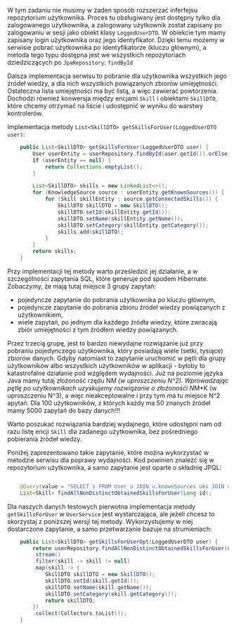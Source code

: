 W tym zadaniu nie musimy w żaden sposób rozszerzać inferfejsu repozytorium użytkownika. Proces tu obsługiwany jest dostępny tylko dla zalogowanego użytkownika, a zalogowany użytkownik został zapisany po zalogowaniu w sesji jako obiekt klasy `LoggedUserDTO`. W obiekcie tym mamy zapisany login użytkownika oraz jego identyfikator. Dzięki temu możemy w serwisie pobrać użytkownika po identyfikatorze (kluczu głównym), a metoda tego typu dostępna jest we wszystkich repozytoriach dziedziczących po `JpaRepository`: `findById`

Dalsza implementacja serwisu to pobranie dla użytkownika wszystkich jego źródeł wiedzy, a dla nich wszystkich powiązanych zbiorów umiejętnośći. Ostateczna lista umiejętności ma być listą, a więc zawierać powtórzenia. Dochodzi również konwersja między encjami `Skill` i obiektami `SkillDTO`, które chcemy otrzymać na liście i udostępnić w wyniku do warstwy kontrolerów.

Implementacja metody `List<SkillDTO> getSkillsForUser(LoggedUserDTO user)`:

```java
    public List<SkillDTO> getSkillsForUser(LoggedUserDTO user) {
        User userEntity = userRepository.findById(user.getId()).orElse(null);
        if (userEntity == null) {
            return Collections.emptyList();
        }

        List<SkillDTO> skills = new LinkedList<>();
        for (KnowledgeSource source : userEntity.getKnownSources()) {
            for (Skill skillEntity : source.getConnectedSkills()) {
                SkillDTO skillDTO = new SkillDTO();
                skillDTO.setId(skillEntity.getId());
                skillDTO.setName(skillEntity.getName());
                skillDTO.setCategory(skillEntity.getCategory());
                skills.add(skillDTO);
            }
        }
        return skills;
    }
```

Przy implementacji tej metody warto prześledzić jej działanie, a w szczególności zapytania SQL, które generuje pod spodem Hibernate. Zobaczymy, że mają tutaj miejsce 3 grupy zapytań:
- pojedyncze zapytanie do pobrania użytkownika po kluczu głównym,
- pojedyncze zapytanie do pobrania zbioru źródeł wiedzy powiązanych z użytkownikiem,
- wiele zapytań, po jednym dla każdego źródła wiedzy, które zwracają zbiór umiejętności z tym źródłem wiedzy powiązanych.

Przez trzecią grupę, jest to bardzo niewydajne rozwiązanie już przy pobraniu pojedynczego użytkownika, który posiadają wiele (setki, tysiące) zbiorów danych. Gdyby natomiast to zapytanie uruchomić w pętli dla grupy użytkowników albo wszystkich użytkowników w aplikacji - byłoby to katastrofalne działanie pod względem wydajności. Już na poziomie języka Java mamy tutaj złożoność rzędu N*M (w uproszczeniu N^2). Wprowadzając pętlę po użytkownikach uzyskujemy rozwiązanie o złożonośći N*M*K (w uproszczeniu N^3), a więc nieakceptowalne i przy tym ma tu miejsce N^2 apytań. Dla 100 użytkowników, z których każdy ma 50 znanych źródeł mamy 5000 zapytań do bazy danych!!!

Warto poszukać rozwiązania bardziej wydajnego, które udostępni nam od razu listę encji `Skill` dla zadanego użytkownika, bez pośredniego pobierania źródeł wiedzy.

Poniżej zaprezentowano takie zapytanie, które można wykorzystać w metodzie serwisu dla poprawy wydajności. Kod powinien znaleźć się w repozytorium użytkownika, a samo zapytanie jest oparte o składnię JPQL:

```java

    @Query(value = "SELECT s FROM User u JOIN u.knownSources uks JOIN uks.connectedSkills s WHERE u.id = ?1")
    List<Skill> findAllNonDistinctObtainedSkillsForUser(Long id);
```

Dla naszych danych testowych pierwotna implementacja metody `getSkillsForUser` w `UserService` jest wystarczająca, ale jeżeli chcesz to skorzystaj z poniższej wersji tej metody. Wykorzystujemy w niej dostarczone zapytanie, a samo przetwarzanie bazuje na strumieniach:

```java
    public List<SkillDTO> getSkillsForUserOpt(LoggedUserDTO user) {
        return userRepository.findAllNonDistinctObtainedSkillsForUser(user.getId())
        .stream()
        .filter(skill -> skill != null)
        .map(skill -> {
            SkillDTO skillDTO = new SkillDTO();
            skillDTO.setId(skill.getId());
            skillDTO.setName(skill.getName());
            skillDTO.setCategory(skill.getCategory());
            return skillDTO;
        })
        .collect(Collectors.toList());
    }
```